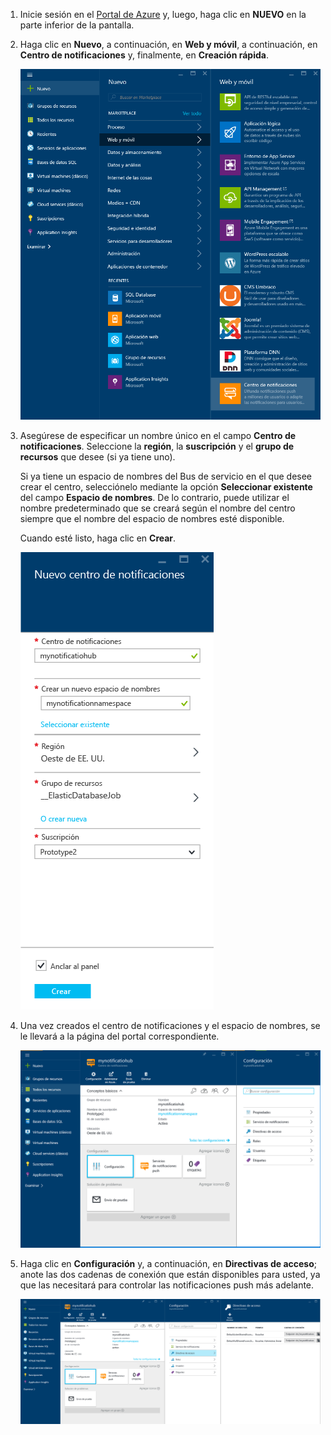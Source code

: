 

1. Inicie sesión en el [Portal de Azure](https://portal.windowsazure.com/) y, luego, haga clic en **NUEVO** en la parte inferior de la pantalla.

2. Haga clic en **Nuevo**, a continuación, en **Web y móvil**, a continuación, en **Centro de notificaciones** y, finalmente, en **Creación rápida**.

   	![Portal de Azure: Creación de centros de notificaciones](./media/notification-hubs-portal-create-new-hub/notification-hubs-azure-portal-create.png)

3. Asegúrese de especificar un nombre único en el campo **Centro de notificaciones**. Seleccione la **región**, la **suscripción** y el **grupo de recursos** que desee (si ya tiene uno).
 
	Si ya tiene un espacio de nombres del Bus de servicio en el que desee crear el centro, selecciónelo mediante la opción **Seleccionar existente** del campo **Espacio de nombres**. De lo contrario, puede utilizar el nombre predeterminado que se creará según el nombre del centro siempre que el nombre del espacio de nombres esté disponible.

	Cuando esté listo, haga clic en **Crear**.

   	![Portal de Azure: Establecimiento de las propiedades del centro de notificación](./media/notification-hubs-portal-create-new-hub/notification-hubs-azure-portal-settings.png)

4. Una vez creados el centro de notificaciones y el espacio de nombres, se le llevará a la página del portal correspondiente.

   	![Portal de Azure: Página del portal del centro de notificación](./media/notification-hubs-portal-create-new-hub/notification-hubs-azure-portal-page.png)
       
5. Haga clic en **Configuración** y, a continuación, en **Directivas de acceso**; anote las dos cadenas de conexión que están disponibles para usted, ya que las necesitará para controlar las notificaciones push más adelante.

   	![Portal de Azure: Cadenas de conexión del centro de notificación](./media/notification-hubs-portal-create-new-hub/notification-hubs-connection-strings-portal.png)

<!---HONumber=AcomDC_0218_2016-->
